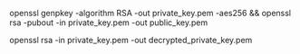 
openssl genpkey -algorithm RSA -out private_key.pem -aes256 && openssl rsa -pubout -in private_key.pem -out public_key.pem


openssl rsa -in private_key.pem -out decrypted_private_key.pem